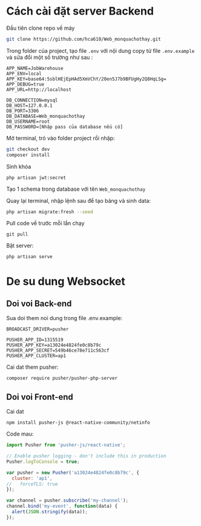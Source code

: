 # Cách cài đặt server Backend 
 Đầu tiên clone repo về máy 
``` sh
git clone https://github.com/hca610/Web_monquachothay.git
```
Trong folder của project, tạo file ```.env``` với nội dung copy từ file ``` .env.example  ``` và sửa đổi một số trường như sau :
```
APP_NAME=JobWarehouse
APP_ENV=local
APP_KEY=base64:5sblHEjEpHAd5XmVChY/20en5J7b9BFUgHy2Q8HqLSg=
APP_DEBUG=true
APP_URL=http://localhost

DB_CONNECTION=mysql
DB_HOST=127.0.0.1
DB_PORT=3306
DB_DATABASE=Web_monquachothay
DB_USERNAME=root
DB_PASSWORD=[Nhập pass của database nếu có]  
```

Mở terminal, trỏ vào folder project rồi nhập:
``` sh
git checkout dev
composer install
``` 

Sinh khóa 
```
php artisan jwt:secret
```
Tạo 1 schema trong database với tên ```Web_monquachothay```

Quay lại terminal, nhập lệnh sau để tạo bảng và sinh data:  
``` sh
php artisan migrate:fresh --seed 
```
Pull code về trước mỗi lần chạy
```
git pull
```
Bật server:
``` sh
php artisan serve
```

# De su dung Websocket
## Doi voi Back-end
Sua doi them noi dung trong file .env.example:
```
BROADCAST_DRIVER=pusher

PUSHER_APP_ID=1315519
PUSHER_APP_KEY=a13024e4824fe0c8b79c
PUSHER_APP_SECRET=549b46ce78e711c563cf
PUSHER_APP_CLUSTER=ap1
```
Cai dat them pusher:
```
composer require pusher/pusher-php-server
```
## Doi voi Front-end
Cai dat
```
npm install pusher-js @react-native-community/netinfo
```
Code mau:
```js
import Pusher from 'pusher-js/react-native';

// Enable pusher logging - don't include this in production
Pusher.logToConsole = true;

var pusher = new Pusher('a13024e4824fe0c8b79c', {
  cluster: 'ap1',
//   forceTLS: true
});

var channel = pusher.subscribe('my-channel');
channel.bind('my-event', function(data) {
  alert(JSON.stringify(data));
});
```